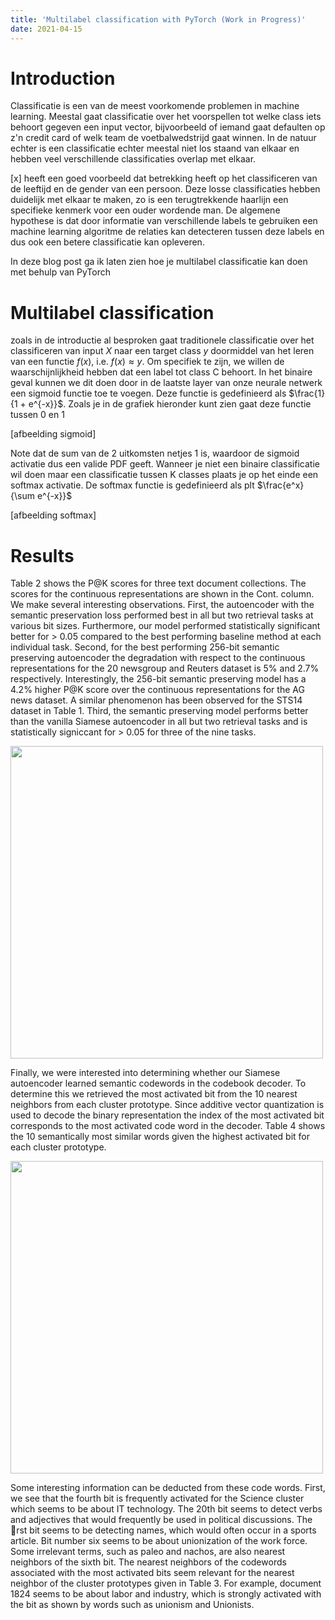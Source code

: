 ```yaml
---
title: 'Multilabel classification with PyTorch (Work in Progress)'
date: 2021-04-15
---
```


Introduction
======
Classificatie is een van de meest voorkomende problemen in machine learning. Meestal gaat classificatie over het voorspellen
tot welke class iets behoort gegeven een input vector, bijvoorbeeld of iemand gaat defaulten op z'n credit card of welk 
team de voetbalwedstrijd gaat winnen. In de natuur echter is een classificatie echter meestal niet los staand van elkaar 
en hebben veel verschillende classificaties overlap met elkaar.

[x] heeft een goed voorbeeld dat betrekking heeft op het classificeren van de leeftijd en de gender van een persoon. Deze
losse classificaties hebben duidelijk met elkaar te maken, zo is een terugtrekkende haarlijn een specifieke kenmerk voor een 
ouder wordende man. De algemene hypothese is dat door informatie van verschillende labels te gebruiken een machine learning
algoritme de relaties kan detecteren tussen deze labels en dus ook een betere classificatie kan opleveren. 

In deze blog post ga ik laten zien hoe je multilabel classificatie kan doen met behulp van PyTorch

Multilabel classification 
======

zoals in de introductie al besproken gaat traditionele classificatie over het classificeren van input $X$ naar een target class
$y$ doormiddel van het leren van een functie $f(x)$, i.e. $f(x) \approx y$. Om specifiek te zijn, we willen de waarschijnlijkheid
hebben dat een label tot class C behoort. In het binaire geval kunnen we dit doen door in de laatste layer van onze neurale 
netwerk een sigmoid functie toe te voegen. Deze functie is gedefinieerd als $\frac{1}{1 + e^{-x}}$. Zoals je in de grafiek
hieronder kunt zien gaat deze functie tussen 0 en 1 

[afbeelding sigmoid]

Note dat de sum van de 2 uitkomsten netjes 1 is, waardoor de sigmoid activatie dus een valide PDF geeft. 
Wanneer je niet een binaire classificatie wil doen maar een classificatie tussen K classes plaats je op het einde een 
softmax activatie. De softmax functie is gedefinieerd als plt $\frac{e^x}{\sum e^{-x}}$


[afbeelding softmax]


Results 
======

Table 2 shows the P@K scores for three text document collections. The scores for the continuous representations are 
shown in the Cont. column. We make several interesting observations. First, the autoencoder with the semantic preservation
 loss performed best in all but two retrieval tasks at various bit sizes. Furthermore, our model performed statistically 
 significant better for > 0.05 compared to the best performing baseline method at each individual task. Second, 
 for the best performing 256-bit semantic preserving autoencoder the degradation with respect to the continuous 
 representations for the 20 newsgroup and Reuters dataset is 5% and 2.7% respectively. Interestingly, the 256-bit
  semantic preserving model has a 4.2% higher P@K score over the continuous representations for the AG news dataset. 
  A similar phenomenon has been observed for the STS14 dataset in Table 1. Third, the semantic preserving model performs 
  better than the vanilla Siamese autoencoder in all but two retrieval tasks and is statistically signiccant for > 0.05 
  for three of the nine tasks.
  
  <img src="http://woutermostard.github.io/files/document_classification.png" align="middle" width="500" height="500">
  
  
 Finally, we were interested into determining whether our Siamese autoencoder learned semantic codewords in the 
 codebook decoder. To determine this we retrieved the most activated bit from the 10 nearest neighbors from each 
 cluster prototype. Since additive vector quantization is used to decode the binary representation the index of the 
 most activated bit corresponds to the most activated code word in the decoder. Table 4 shows the 10 semantically most 
 similar words given the highest activated bit for each cluster prototype.
 
   <img src="http://woutermostard.github.io/files/interpretability.png" align="middle" width="500" height="500">
 
 Some interesting information can be deducted from these code words. First, we see that the fourth bit is frequently
  activated for the Science cluster which seems to be about IT technology. The 20th bit seems to detect verbs and 
  adjectives that would frequently be used in political discussions. The ￿rst bit seems to be detecting names, which
   would often occur in a sports article. Bit number six seems to be about unionization of the work force. Some 
   irrelevant terms, such as paleo and nachos, are also nearest neighbors of the sixth bit. The nearest neighbors of
    the codewords associated with the most activated bits seem relevant for the nearest neighbor of the cluster 
    prototypes given in Table 3. For example, document 1824 seems to be about labor and industry, which is strongly 
    activated with the bit as shown by words such as unionism and Unionists.